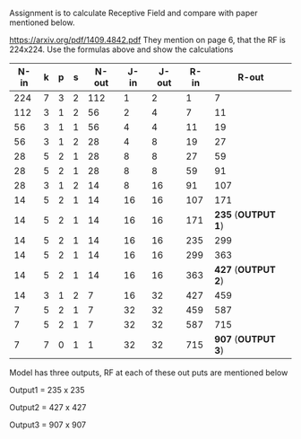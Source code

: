 Assignment is to calculate Receptive Field and compare with paper mentioned below.

https://arxiv.org/pdf/1409.4842.pdf 
They mention on page 6, that the RF is 224x224. 
Use the formulas above and show the calculations



| **N-in** | **k** | **p** | **s** | **N-out** | **J-in** | **J-out** | **R-in** | **R-out**              |
| -------- | ----- | ----- | ----- | --------- | -------- | --------- | -------- | ---------------------- |
| 224      | 7     | 3     | 2     | 112       | 1        | 2         | 1        | 7                      |
| 112      | 3     | 1     | 2     | 56        | 2        | 4         | 7        | 11                     |
| 56       | 3     | 1     | 1     | 56        | 4        | 4         | 11       | 19                     |
| 56       | 3     | 1     | 2     | 28        | 4        | 8         | 19       | 27                     |
| 28       | 5     | 2     | 1     | 28        | 8        | 8         | 27       | 59                     |
| 28       | 5     | 2     | 1     | 28        | 8        | 8         | 59       | 91                     |
| 28       | 3     | 1     | 2     | 14        | 8        | 16        | 91       | 107                    |
| 14       | 5     | 2     | 1     | 14        | 16       | 16        | 107      | 171                    |
| 14       | 5     | 2     | 1     | 14        | 16       | 16        | 171      | **235** (**OUTPUT 1**) |
| 14       | 5     | 2     | 1     | 14        | 16       | 16        | 235      | 299                    |
| 14       | 5     | 2     | 1     | 14        | 16       | 16        | 299      | 363                    |
| 14       | 5     | 2     | 1     | 14        | 16       | 16        | 363      | **427** (**OUTPUT 2**) |
| 14       | 3     | 1     | 2     | 7         | 16       | 32        | 427      | 459                    |
| 7        | 5     | 2     | 1     | 7         | 32       | 32        | 459      | 587                    |
| 7        | 5     | 2     | 1     | 7         | 32       | 32        | 587      | 715                    |
| 7        | 7     | 0     | 1     | 1         | 32       | 32        | 715      | **907** (**OUTPUT 3**) |

 

Model has three outputs, RF at each of these out puts are mentioned below

Output1  =  235 x 235

Output2  =  427 x 427

Output3  =  907 x 907
